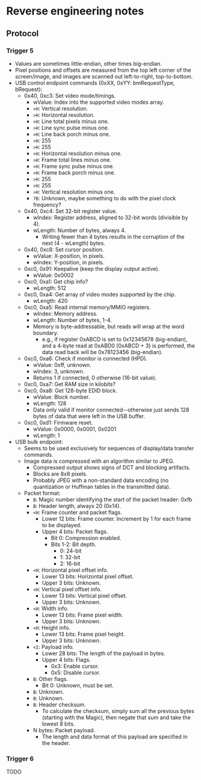 # Reverse engineering notes


## Protocol


### Trigger 5

 * Values are sometimes little-endian, other times big-endian.
 * Pixel positions and offsets are measured from the top left corner of the
   screen/image, and images are scanned out left-to-right, top-to-bottom.
 * USB control endpoint commands (0xXX, 0xYY: bmRequestType, bRequest):
   * 0x40, 0xc3: Set video mode/timings.
     * wValue: Index into the supported video modes array.
     * `>H`: Vertical resolution.
     * `>H`: Horizontal resolution.
     * `>H`: Line total pixels minus one.
     * `>H`: Line sync pulse minus one.
     * `>H`: Line back porch minus one.
     * `>H`: 255
     * `>H`: 255
     * `>H`: Horizontal resolution minus one.
     * `>H`: Frame total lines minus one.
     * `>H`: Frame sync pulse minus one.
     * `>H`: Frame back porch minus one.
     * `>H`: 255
     * `>H`: 255
     * `>H`: Vertical resolution minus one.
     * `7B`: Unknown, maybe something to do with the pixel clock frequency?
   * 0x40, 0xc4: Set 32-bit register value.
     * wIndex: Register address, aligned to 32-bit words (divisible by 4).
     * wLength: Number of bytes, always 4.
       * Writing fewer than 4 bytes results in the corruption of the next (4 -
         wLength) bytes.
   * 0x40, 0xc8: Set cursor position.
     * wValue: X-position, in pixels.
     * wIndex: Y-position, in pixels.
   * 0xc0, 0x91: Keepalive (keep the display output active).
     * wValue: 0x0002
   * 0xc0, 0xa1: Get chip info?
     * wLength: 512
   * 0xc0, 0xa4: Get array of video modes supported by the chip.
     * wLength: 420
   * 0xc0, 0xa5: Read internal memory/MMIO registers.
     * wIndex: Memory address.
     * wLength: Number of bytes, 1-4.
     * Memory is byte-addressable, but reads will wrap at the word boundary.
       * e.g., if register 0xABCD is set to 0x12345678 (big-endian), and a
         4-byte read at 0xABD0 (0xABCD + 3) is performed, the data read back
         will be 0x78123456 (big-endian).
   * 0xc0, 0xa6: Check if monitor is connected (HPD).
     * wValue: 0xff, unknown.
     * wIndex: 3, unknown.
     * Returns 1 if connected, 0 otherwise (16-bit value).
   * 0xc0, 0xa7: Get RAM size in kilobits?
   * 0xc0, 0xa8: Get 128-byte EDID block.
     * wValue: Block number.
     * wLength: 128
     * Data only valid if monitor connected--otherwise just sends 128 bytes of
       data that were left in the USB buffer.
   * 0xc0, 0xd1: Firmware reset.
     * wValue: 0x0000, 0x0001, 0x0201
     * wLength: 1
 * USB bulk endpoint:
   * Seems to be used exclusively for sequences of display/data transfer
     commands.
   * Image data is compressed with an algorithm similar to JPEG.
     * Compressed output shows signs of DCT and blocking artifacts.
     * Blocks are 8x8 pixels.
     * Probably JPEG with a non-standard data encoding (no quantization or
       Huffman tables in the transmitted data).
   * Packet format:
     * `B`: Magic number identifying the start of the packet header: 0xfb
     * `B`: Header length, always 20 (0x14).
     * `<H`: Frame counter and packet flags.
       * Lower 12 bits: Frame counter. Increment by 1 for each frame to be
         displayed.
       * Upper 4 bits: Packet flags.
         * Bit 0: Compression enabled.
         * Bits 1-2: Bit depth.
           * 0: 24-bit
           * 1: 32-bit
           * 2: 16-bit
     * `<H`: Horizontal pixel offset info.
       * Lower 13 bits: Horizontal pixel offset.
       * Upper 3 bits: Unknown.
     * `<H`: Vertical pixel offset info.
       * Lower 13 bits: Vertical pixel offset.
       * Upper 3 bits: Unknown.
     * `<H`: Width info.
       * Lower 13 bits: Frame pixel width.
       * Upper 3 bits: Unknown.
     * `<H`: Height info.
       * Lower 13 bits: Frame pixel height.
       * Upper 3 bits: Unknown.
     * `<I`: Payload info.
       * Lower 28 bits: The length of the payload in bytes.
       * Upper 4 bits: Flags.
         * 0x3: Enable cursor.
         * 0x5: Disable cursor.
     * `B`: Other flags.
       * Bit 0: Unknown, must be set.
     * `B`: Unknown.
     * `B`: Unknown.
     * `B`: Header checksum.
       * To calculate the checksum, simply sum all the previous bytes (starting
         with the Magic), then negate that sum and take the lowest 8 bits.
     * N bytes: Packet payload.
       * The length and data format of this payload are specified in the header.


### Trigger 6

TODO
